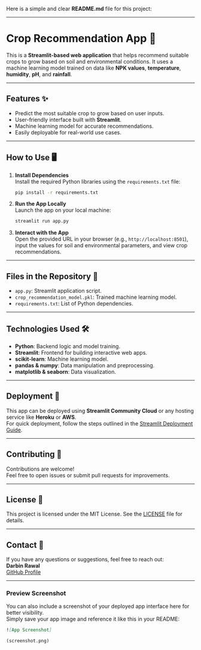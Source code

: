 Here is a simple and clear **README.md** file for this project:

---

# Crop Recommendation App 🌱

This is a **Streamlit-based web application** that helps recommend suitable crops to grow based on soil and environmental conditions. It uses a machine learning model trained on data like **NPK values**, **temperature**, **humidity**, **pH**, and **rainfall**.

---

## Features ✨
- Predict the most suitable crop to grow based on user inputs.
- User-friendly interface built with **Streamlit**.
- Machine learning model for accurate recommendations.
- Easily deployable for real-world use cases.

---

## How to Use 🖥️

1. **Install Dependencies**  
   Install the required Python libraries using the `requirements.txt` file:
   ```bash
   pip install -r requirements.txt
   ```

2. **Run the App Locally**  
   Launch the app on your local machine:
   ```bash
   streamlit run app.py
   ```

3. **Interact with the App**  
   Open the provided URL in your browser (e.g., `http://localhost:8501`), input the values for soil and environmental parameters, and view crop recommendations.

---

## Files in the Repository 📂

- `app.py`: Streamlit application script.
- `crop_recommendation_model.pkl`: Trained machine learning model.
- `requirements.txt`: List of Python dependencies.

---

## Technologies Used 🛠️

- **Python**: Backend logic and model training.
- **Streamlit**: Frontend for building interactive web apps.
- **scikit-learn**: Machine learning model.
- **pandas & numpy**: Data manipulation and preprocessing.
- **matplotlib & seaborn**: Data visualization.

---

## Deployment 🚀

This app can be deployed using **Streamlit Community Cloud** or any hosting service like **Heroku** or **AWS**.  
For quick deployment, follow the steps outlined in the [Streamlit Deployment Guide](https://docs.streamlit.io/streamlit-community-cloud).

---

## Contributing 🤝

Contributions are welcome!  
Feel free to open issues or submit pull requests for improvements.

---

## License 📜

This project is licensed under the MIT License. See the [LICENSE](LICENSE) file for details.

---

## Contact 📧

If you have any questions or suggestions, feel free to reach out:  
**Darbin Rawal**  
[GitHub Profile](https://github.com/DarbinRawal)

--- 

### **Preview Screenshot**

You can also include a screenshot of your deployed app interface here for better visibility.  
Simply save your app image and reference it like this in your README:

```markdown
![App Screenshot]

(screenshot.png)
```
